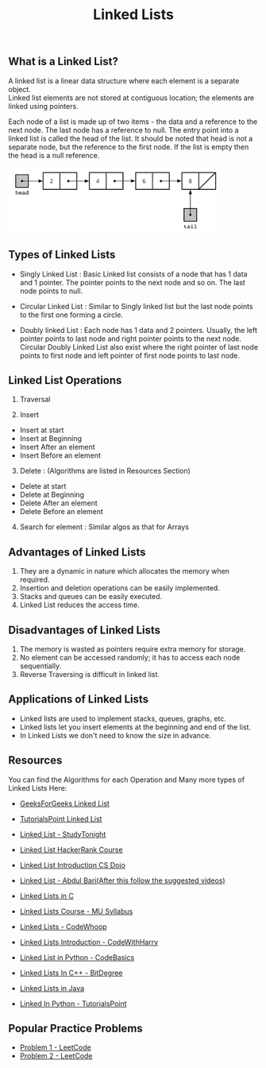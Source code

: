 <center><h1>Linked Lists</h1></center><br>

## What is a Linked List?
A linked list is a linear data structure where each element is a separate object.<br>
Linked list elements are not stored at contiguous location; the elements are linked using pointers.

Each node of a list is made up of two items - the data and a reference to the next node. The last node has a reference to null. The entry point into a linked list is called the head of the list. It should be noted that head is not a separate node, but the reference to the first node. If the list is empty then the head is a null reference.

<img src="LinkedList.png" alt="Linked List Image">

## Types of Linked Lists

- Singly Linked List : Basic Linked list consists of a node that has 1 data and 1 pointer. The pointer points to the next node and so on. The last node points to null.

- Circular Linked List : Similar to Singly linked list but the last node points to the first one forming a circle.

- Doubly linked List : Each node has 1 data and 2 pointers. Usually, the left pointer points to last node and right pointer points to the next node. Circular Doubly Linked List also exist where the right pointer of last node points to first node and left pointer of first node points to last node.

## Linked List Operations

1) Traversal

2) Insert
  - Insert at start
  - Insert at Beginning
  - Insert After an element
  - Insert Before an element

3) Delete : (Algorithms are listed in Resources Section)
  - Delete at start
  - Delete at Beginning
  - Delete After an element
  - Delete Before an element

4) Search for element : Similar algos as that for Arrays

## Advantages of Linked Lists

1. They are a dynamic in nature which allocates the memory when required.
2. Insertion and deletion operations can be easily implemented.
3. Stacks and queues can be easily executed.
4. Linked List reduces the access time.

## Disadvantages of Linked Lists

1. The memory is wasted as pointers require extra memory for storage.
2. No element can be accessed randomly; it has to access each node sequentially.
3. Reverse Traversing is difficult in linked list.

## Applications of Linked Lists

- Linked lists are used to implement stacks, queues, graphs, etc.
- Linked lists let you insert elements at the beginning and end of the list.
- In Linked Lists we don't need to know the size in advance.

## Resources

You can find the Algorithms for each Operation and Many more types of Linked Lists Here:

- [GeeksForGeeks Linked List](https://www.geeksforgeeks.org/data-structures/linked-list/)
- [TutorialsPoint Linked List](https://www.tutorialspoint.com/data_structures_algorithms/linked_list_algorithms.htm)
- [Linked List - StudyTonight](https://www.studytonight.com/data-structures/introduction-to-linked-list)


- [Linked List HackerRank Course](https://www.youtube.com/watch?v=njTh_OwMljA)
- [Linked List Introduction CS Dojo](https://youtu.be/WwfhLC16bis)
- [Linked List - Abdul Bari(After this follow the suggested videos)](https://youtu.be/5C6JSsmbBoo)
- [Linked Lists in C](https://youtu.be/eGnlKPCkAFY)
- [Linked Lists Course - MU Syllabus](https://www.youtube.com/playlist?list=PLCbbVSS5VBbvh_L7DfZPN7XPXNJLq8vkE)
- [Linked Lists - CodeWhoop](https://www.youtube.com/playlist?list=PLZgR0futJAU3fCGJn2UvRWbkLqmEje_cd)
- [Linked Lists Introduction - CodeWithHarry](https://youtu.be/TWMCMvfEAv4)
- [Linked List in Python - CodeBasics](https://youtu.be/qp8u-frRAnU)
- [Linked Lists In C++ - BitDegree](https://www.bitdegree.org/learn/linked-list-c-plus-plus)
- [Linked Lists in Java](https://beginnersbook.com/2013/12/linkedlist-in-java-with-example/)
- [Linked  In Python - TutorialsPoint](https://www.tutorialspoint.com/python_data_structure/python_linked_lists.htm)

## Popular Practice Problems

- [Problem 1 - LeetCode](https://leetcode.com/problems/merge-two-sorted-lists/)
- [Problem 2 - LeetCode](https://leetcode.com/problems/reverse-linked-list-ii/)
